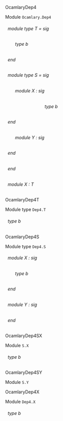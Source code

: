 OcamlaryDep4

 Module  `` Ocamlary.Dep4 `` 
<a id="module-type-T"></a>
###### &nbsp; module type T = sig

<a id="type-b"></a>
###### &nbsp; &nbsp; &nbsp; &nbsp; type b



 ###### &nbsp; end



<a id="module-type-S"></a>
###### &nbsp; module type S = sig

<a id="module-X"></a>
###### &nbsp; &nbsp; &nbsp; &nbsp; module X : sig

<a id="type-b"></a>
###### &nbsp; &nbsp; &nbsp; &nbsp; &nbsp; &nbsp; &nbsp; &nbsp; &nbsp; &nbsp; &nbsp; &nbsp; &nbsp; &nbsp; &nbsp; &nbsp; type b



 ###### &nbsp; end



<a id="module-Y"></a>
###### &nbsp; &nbsp; &nbsp; &nbsp; module Y : sig

 ###### &nbsp; end



 ###### &nbsp; end



<a id="module-X"></a>
###### &nbsp; module X : T


OcamlaryDep4T

 Module type  `` Dep4.T `` 
<a id="type-b"></a>
###### &nbsp; type b


OcamlaryDep4S

 Module type  `` Dep4.S `` 
<a id="module-X"></a>
###### &nbsp; module X : sig

<a id="type-b"></a>
###### &nbsp; &nbsp; &nbsp; &nbsp; type b



 ###### &nbsp; end



<a id="module-Y"></a>
###### &nbsp; module Y : sig

 ###### &nbsp; end


OcamlaryDep4SX

 Module  `` S.X `` 
<a id="type-b"></a>
###### &nbsp; type b


OcamlaryDep4SY

 Module  `` S.Y `` 

OcamlaryDep4X

 Module  `` Dep4.X `` 
<a id="type-b"></a>
###### &nbsp; type b

